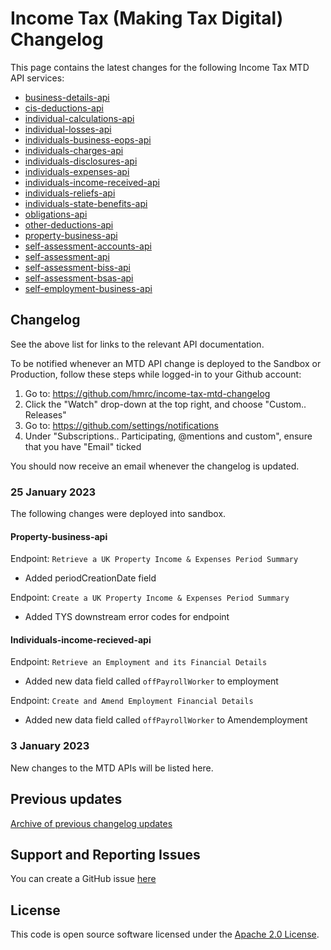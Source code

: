 # Income Tax (Making Tax Digital) Changelog

This page contains the latest changes for the following Income Tax MTD API services:
* [business-details-api](https://developer.service.hmrc.gov.uk/api-documentation/docs/api/service/business-details-api/1.0)
* [cis-deductions-api](https://developer.service.hmrc.gov.uk/api-documentation/docs/api/service/cis-deductions-api/1.0)
* [individual-calculations-api](https://developer.service.hmrc.gov.uk/api-documentation/docs/api/service/individual-calculations-api/2.0)
* [individual-losses-api](https://developer.service.hmrc.gov.uk/api-documentation/docs/api/service/individual-losses-api/2.0)
* [individuals-business-eops-api](https://developer.service.hmrc.gov.uk/api-documentation/docs/api/service/individuals-business-eops-api/1.0)
* [individuals-charges-api](https://developer.service.hmrc.gov.uk/api-documentation/docs/api/service/individuals-charges-api/1.0)
* [individuals-disclosures-api](https://developer.service.hmrc.gov.uk/api-documentation/docs/api/service/individuals-disclosures-api/1.0)
* [individuals-expenses-api](https://developer.service.hmrc.gov.uk/api-documentation/docs/api/service/individuals-expenses-api/1.0)
* [individuals-income-received-api](https://developer.service.hmrc.gov.uk/api-documentation/docs/api/service/individuals-income-received-api/1.0)
* [individuals-reliefs-api](https://developer.service.hmrc.gov.uk/api-documentation/docs/api/service/individuals-reliefs-api/1.0)
* [individuals-state-benefits-api](https://developer.service.hmrc.gov.uk/api-documentation/docs/api/service/individuals-state-benefits-api/1.0)
* [obligations-api](https://developer.service.hmrc.gov.uk/api-documentation/docs/api/service/obligations-api/1.0)
* [other-deductions-api](https://developer.service.hmrc.gov.uk/api-documentation/docs/api/service/other-deductions-api/1.0)
* [property-business-api](https://developer.service.hmrc.gov.uk/api-documentation/docs/api/service/property-business-api/1.0)
* [self-assessment-accounts-api](https://developer.service.hmrc.gov.uk/api-documentation/docs/api/service/self-assessment-accounts-api/1.0)
* [self-assessment-api](https://developer.service.hmrc.gov.uk/api-documentation/docs/api/service/self-assessment-api/2.0)
* [self-assessment-biss-api](https://developer.service.hmrc.gov.uk/api-documentation/docs/api/service/self-assessment-biss-api/1.0)
* [self-assessment-bsas-api](https://developer.service.hmrc.gov.uk/api-documentation/docs/api/service/self-assessment-bsas-api/2.0)
* [self-employment-business-api](https://developer.service.hmrc.gov.uk/api-documentation/docs/api/service/self-employment-business-api/1.0)


 ## Changelog

See the above list for links to the relevant API documentation.

To be notified whenever an MTD API change is deployed to the Sandbox or Production, follow these steps while logged-in to your Github account:

1. Go to: https://github.com/hmrc/income-tax-mtd-changelog
2. Click the "Watch" drop-down at the top right, and choose "Custom.. Releases"
3. Go to: https://github.com/settings/notifications
4. Under "Subscriptions.. Participating, @mentions and custom", ensure that you have "Email" ticked

You should now receive an email whenever the changelog is updated.

### 25 January 2023

The following changes were deployed into sandbox.

#### Property-business-api

Endpoint: `Retrieve a UK Property Income & Expenses Period Summary`

* Added periodCreationDate field

Endpoint: `Create a UK Property Income & Expenses Period Summary`

* Added TYS downstream error codes for endpoint



#### Individuals-income-recieved-api

Endpoint: `Retrieve an Employment and its Financial Details`

* Added new data field called `offPayrollWorker` to employment

Endpoint: `Create and Amend Employment Financial Details`

* Added new data field called `offPayrollWorker` to Amendemployment

### 3 January 2023

New changes to the MTD APIs will be listed here.


## Previous updates

[Archive of previous changelog updates](https://github.com/hmrc/income-tax-mtd-changelog/wiki)


## Support and Reporting Issues

You can create a GitHub issue [here](https://github.com/hmrc/income-tax-mtd-changelog/issues)

## License

This code is open source software licensed under the [Apache 2.0 License]("http://www.apache.org/licenses/LICENSE-2.0.html").
